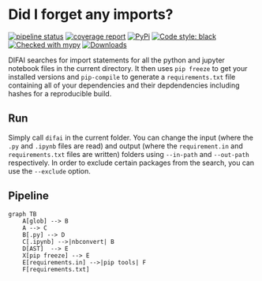 # Did I forget any imports?

[![pipeline status](https://gitlab.com/marvin.vanaalst/difai/badges/main/pipeline.svg)](https://gitlab.com/marvin.vanaalst/difai/-/commits/main)
[![coverage report](https://gitlab.com/marvin.vanaalst/difai/badges/main/coverage.svg)](https://gitlab.com/marvin.vanaalst/difai/-/commits/main)
[![PyPi](https://img.shields.io/pypi/v/difai)](https://pypi.org/project/difai/)
[![Code style: black](https://img.shields.io/badge/code%20style-black-000000.svg)](https://github.com/psf/black)
[![Checked with mypy](http://www.mypy-lang.org/static/mypy_badge.svg)](http://mypy-lang.org/)
[![Downloads](https://pepy.tech/badge/difai)](https://pepy.tech/project/difai)

DIFAI searches for import statements for all the python and jupyter notebook files in the current directory. It then uses `pip freeze` to get your installed versions and `pip-compile` to generate a `requirements.txt` file containing all of your dependencies and their depdendencies including hashes for a reproducible build.

## Run

Simply call `difai` in the current folder.
You can change the input (where the `.py` and `.ipynb` files are read) and output (where the `requirement.in` and `requirements.txt` files are written) folders using
`--in-path` and `--out-path` respectively.
In order to exclude certain packages from the search, you can use the `--exclude` option.

## Pipeline

<div class="center">

```mermaid
graph TB
    A[glob] --> B
    A --> C
    B[.py] --> D
    C[.ipynb] -->|nbconvert| B
    D[AST]  --> E
    X[pip freeze] --> E
    E[requirements.in] -->|pip tools| F
    F[requirements.txt]
```

</div>
